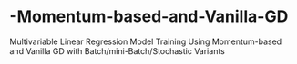 # -Momentum-based-and-Vanilla-GD
Multivariable Linear Regression Model Training Using Momentum-based and Vanilla GD with Batch/mini-Batch/Stochastic Variants
